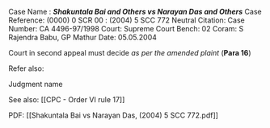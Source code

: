 Case Name : ***Shakuntala Bai and Others vs Narayan Das and Others***
Case Reference: (0000) 0 SCR 00 :  (2004) 5 SCC 772
Neutral Citation:
Case Number: CA 4496-97/1998
Court: Supreme Court
Bench: 02
Coram: S Rajendra Babu, GP Mathur
Date: 05.05.2004

Court in second appeal must decide *as per the amended plaint* (**Para 16**)

Refer also:

Judgment name

See also:
[[CPC - Order VI rule 17]] 

PDF:
[[Shakuntala Bai vs Narayan Das, (2004) 5 SCC 772.pdf]]